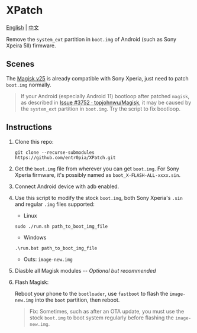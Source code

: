 # XPatch

[English](https://github.com/entr0pia/XPatch#readme) | [中文](https://github.com/entr0pia/XPatch/blob/master/readme_zh.md)

Remove the ```system_ext``` partition in ```boot.img``` of Android (such as Sony Xpeira 5II) firmware.

## Scenes

The [Magisk v25](https://topjohnwu.github.io/Magisk/changes.html#v250) is already compatible with Sony Xperia, just need to patch `boot.img` normally. 

> If your Android (especially Android 11) bootloop after patched ```magisk```, as described in [Issue #3752 · topjohnwu/Magisk](https://github.com/topjohnwu/Magisk/issues/3752), it may be caused by the ```system_ext``` partition in ```boot.img```. Try the script to fix bootloop.


## Instructions
1. Clone this repo:
    ```shell
    git clone --recurse-submodules https://github.com/entr0pia/XPatch.git
    ```

2. Get the ```boot.img``` file from wherever you can get ```boot.img```. For Sony Xperia firmware, it's possibly named as ```boot_X-FLASH-ALL-xxxx.sin```.

3. Connect Android device with adb enabled.

4. Use this script to modify the stock ```boot.img```, both Sony Xperia's ```.sin``` and regular ```.img``` files supported:
    - Linux
    ```shell
    sudo ./run.sh path_to_boot_img_file
    ```
    
    - Windows
    ```cmd
    .\run.bat path_to_boot_img_file
    ```

    - Outs: ```image-new.img```

5. Diasble all Magisk modules -- *Optional but recommended*

6. Flash Magisk:
    
    Reboot your phone to the ```bootloader```, use ```fastboot``` to flash the ```image-new.img``` into the ```boot``` partition, then reboot.
    > Fix: Sometimes, such as after an OTA update, you must use the stock ```boot.img``` to boot system regularly before flashing the ```image-new.img```.
